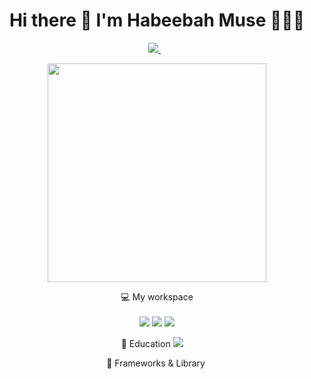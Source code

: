 <!-- **`Computer Science Student (Futrue Software Engineer)`**

- 👋 Hi, I’m @Habeebah157
- 👀 I’m interested in Computer Science
- 🌱 I’m currently learning Java
- 💞️ I'm a college student (class of May 2025) for a full time position
- 📫 You can reach me through linkedin- https://www.linkedin.com/in/habeebah-m-5b29b71a4/ -->

<h1 align='center'>
  Hi there 👋 I'm Habeebah Muse 👩🏿‍💻
</h1>
<p align='center'>
  <a href="https://www.linkedin.com/in/habeebahmuse/">
    <img src="https://img.shields.io/badge/linkedin-%230077B5.svg?&style=for-the-badge&logo=linkedin&logoColor=white" />
  </a>&nbsp;&nbsp;
</p>
<p align='center'>
  <a href="#"><img src="https://github-readme-stats.vercel.app/api?username=Habeebah157&show_icons=true&count_private=true&theme=dark" width="350"></a>
</p>

<p align='center'>
  💻 My workspace<br/><br/>
  <img src="https://img.shields.io/badge/windows-%230078D6.svg?&style=for-the-badge&logo=windows&logoColor=white" />
  <img src="https://img.shields.io/badge/intel-core%20i5%2010th-%230071C5.svg?&style=for-the-badge&logo=intel&logoColor=white" />
  <img src="https://img.shields.io/badge/RAM-16GB-%230071C5.svg?&style=for-the-badge&logoColor=white" />
</p>
<p align='center'>
🏫 Education
<img src="https://img.shields.io/badge/windows-%230078D6.svg?&style=for-the-badge&logo=windows&logoColor=white" />
<img scr="https://img.shields.io/badge/Duolingo-58CC02?style=for-the-badge&logo=Duolingo&logoColor=white"/>
<img scr="https://img.shields.io/badge/Coursera-0056D2?style=for-the-badge&logo=Coursera&logoColor=white"/>
<img scr="https://img.shields.io/badge/freecodecamp-27273D?style=for-the-badge&logo=freecodecamp&logoColor=white"/>
<img scr="https://img.shields.io/badge/W3Schools-04AA6D?style=for-the-badge&logo=W3Schools&logoColor=white"/>
</p>
<p align='center'>
🚀 Frameworks & Library
<img scr="https://img.shields.io/badge/React-20232A?style=for-the-badge&logo=react&logoColor=61DAFB"/>
</p>

<!---
Habeebah157/Habeebah157 is a ✨ special ✨ repository because its `README.md` (this file) appears on your GitHub profile.
You can click the Preview link to take a look at your changes.
--->
